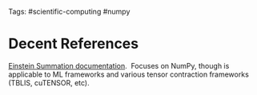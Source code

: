 Tags: #scientific-computing #numpy

# Decent References
[Einstein Summation documentation](https://ajcr.net/Basic-guide-to-einsum/).  Focuses on NumPy, though is applicable to ML frameworks and various tensor contraction frameworks (TBLIS, cuTENSOR, etc).
